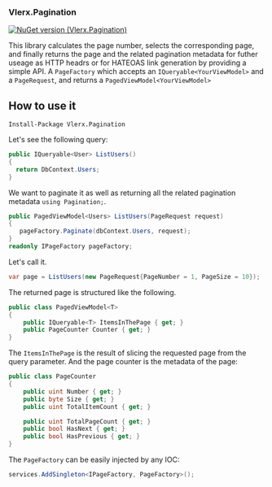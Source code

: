 ### Vlerx.Pagination

[![NuGet version (Vlerx.Pagination)](https://img.shields.io/nuget/v/Vlerx.Pagination.svg?style=flat-square)](https://www.nuget.org/packages/Vlerx.Pagination/)

This library calculates the page number, selects the corresponding page, and finally returns the page and the related pagination metadata for futher useage as HTTP headrs or for HATEOAS link generation by providing a simple API. A `PageFactory` which accepts an `IQueryable<YourViewModel>` and a `PageRequest`, and returns a `PagedViewModel<YourViewModel>`

## How to use it
`Install-Package Vlerx.Pagination`

Let's see the following query:
```cs
public IQueryable<User> ListUsers()
{
  return DbContext.Users;
}
```
We want to paginate it as well as returning all the related pagination metadata `using Pagination;`.
```cs
public PagedViewModel<Users> ListUsers(PageRequest request)
{
   pageFactory.Paginate(dbContext.Users, request);
}
readonly IPageFactory pageFactory;
```
Let's call it.
```cs
var page = ListUsers(new PageRequest{PageNumber = 1, PageSize = 10});
```

The returned page is structured like the following.
```cs
public class PagedViewModel<T>
{
    public IQueryable<T> ItemsInThePage { get; }
    public PageCounter Counter { get; }
}
```
The `ItemsInThePage` is the result of slicing the requested page from the query parameter.
And the page counter is the metadata of the page:
```cs
public class PageCounter
{
    public uint Number { get; }
    public byte Size { get; }
    public uint TotalItemCount { get; }

    public uint TotalPageCount { get; }
    public bool HasNext { get; }
    public bool HasPrevious { get; }
}
```
The `PageFactory` can be easily injected by any IOC:
```cs
services.AddSingleton<IPageFactory, PageFactory>();
```
